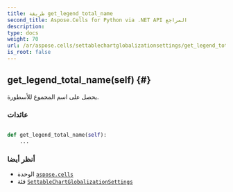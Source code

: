 ```yaml
---
title: طريقة get_legend_total_name
second_title: Aspose.Cells for Python via .NET API المراجع
description:
type: docs
weight: 70
url: /ar/aspose.cells/settablechartglobalizationsettings/get_legend_total_name/
is_root: false
---
```

##  get_legend_total_name(self) {#}
يحصل على اسم المجموع للأسطورة.


###  عائدات




```python

def get_legend_total_name(self):
    ...
```





###  أنظر أيضا
* الوحدة [`aspose.cells`](../../)
* فئة [`SettableChartGlobalizationSettings`](/cells/python-net/ar/aspose.cells/settablechartglobalizationsettings)
